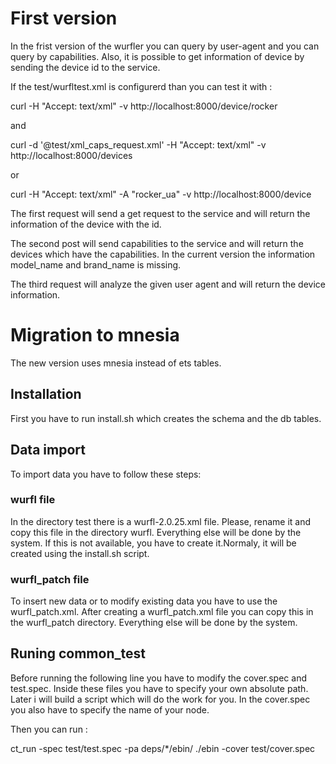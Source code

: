 # First version

In the frist version of the wurfler you can query by user-agent and you can
query by capabilities. Also, it is possible to get information of device by
sending the device id to the service.

If the test/wurfltest.xml is configurerd than you can test it with :

curl -H "Accept: text/xml" -v http://localhost:8000/device/rocker

and 

curl -d '@test/xml_caps_request.xml' -H "Accept: text/xml" -v http://localhost:8000/devices

or

curl -H "Accept: text/xml" -A "rocker_ua" -v http://localhost:8000/device

The first request will send a get request to the service and will return the information 
of the device with the id.

The second post will send capabilities to the service and will return the devices which
have the capabilities.
In the current version the information model_name and brand_name is missing. 

The third request will analyze the given user agent and will return the device information.

# Migration to mnesia

The new version uses mnesia instead of ets tables.

## Installation

First you have to run install.sh which creates the schema and the db tables.

## Data import

To import data you have to follow these steps:

### wurfl file

In the directory test there is a wurfl-2.0.25.xml file. Please, rename it and copy
this file in the directory wurfl. Everything else will be done by the system. 
If this is not available, you have to create it.Normaly, it will be created
using the install.sh script.


### wurfl_patch file

To insert new data or to modify existing data you have to use the wurfl_patch.xml.
After creating a wurfl_patch.xml file you can copy this in the wurfl_patch directory.
Everything else will be done by the system.

## Runing common_test

Before running the following line you have to modify the cover.spec and test.spec.
Inside these files you have to specify your own absolute path. Later i will build
a script which will do the work for you.
In the cover.spec you also have to specify the name of your node. 

Then you can run : 

ct_run -spec test/test.spec -pa deps/*/ebin/ ./ebin -cover test/cover.spec 